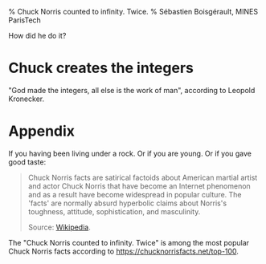% Chuck Norris counted to infinity. Twice.
% Sébastien Boisgérault, MINES ParisTech

How did he do it?

Chuck creates the integers
================================================================================

"God made the integers, all else is the work of man", according to Leopold Kronecker.

Appendix
================================================================================

If you having been living under a rock. Or if you are young. 
Or if you gave good taste:

> Chuck Norris facts are satirical factoids about American martial artist and 
> actor Chuck Norris that have become an Internet phenomenon and as a result 
> have become widespread in popular culture. 
> The 'facts' are normally absurd hyperbolic claims about Norris's toughness, 
> attitude, sophistication, and masculinity. 
>
> Source: [Wikipedia](https://en.wikipedia.org/wiki/Chuck_Norris_facts).

The "Chuck Norris counted to infinity. Twice" is among the most popular
Chuck Norris facts according to <https://chucknorrisfacts.net/top-100>.